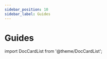 ```yaml
---
sidebar_position: 10
sidebar_label: Guides
---
```

# Guides

import DocCardList from '@theme/DocCardList';

<DocCardList />